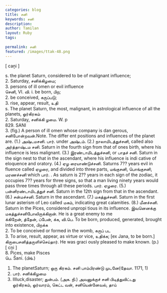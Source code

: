 ```yaml
---
categories: blog
title: சனி
keywords: சனி
description: 
author: Tamilan
layout: Ruby
tags: 
 
permalink: சனி
featured: /images/ttak-48.png
---
```

  
[ caṉi ]  
  
s. the planet Saturn, considered to be of malignant influence;  
2. Saturday, சனிக்கிழமை;  
3. persons of ill omen or evil influence  
செனி, VI. வி. i. be born, பிற;  
2. be conceived, கருப்படு;  
3. rise, appear, result, உதி  
s. The planet Saturn, the most, malignant, in astrological influence of all the planets, ஓர்கிரகம்  
2. Saturday, சனிக்கி ழமை. W. p  
829. SANI  
3. (fig.) A person of ill omen whose company is dan gerous, சனிபோன்றவன்.Note. The differ ent positions and influences of the planet are. (1.) அஷ்டமசனி. பார். under அஷ்டம். (2.) நாலாமிடத்துச்சனி, called also அர்த்தாஷ்டம சனி. Saturn in the fourth sign from that of ones birth, where his influence is less malignant. (3.) இரண்டாமிடத்துச்சனி, or பாதச் சனி. Saturn in the sign nest to that in the ascendant, where his influence is indi cative of eloquence and oratory. (4.) ஏழ ரையாண்டுச்சனி. Saturns 7?? years evil in fluence called ஏழரை, and divided into three parts, மங்குசனி, பொங்குசனி, மரணச்சனி which பார். . As saturn is 2?? years in each sign of the zodiac, it occupies 7?? years for three signs, so that a man living ninety years would pass three times through all these periods. பார். ஏழரை. (5.) பன்னிரண்டாமிடத்துச் சனி. Saturn in the 12th sign from that in the ascendant. (6.) சன்மச்சனி. Saturn in the ascendant. (7.) மகத்துச்சனி. Saturn in the first lunar asterism of Leo called மகம், indicating great calamities. (8.) மீனச்சனி. Saturn in the Pices, considered unpropi tious in its influence. இவனெனக்கு மகத்துச்சனிபோலிருக்கிறான். He is a great enemy to me  
க்கிறேன், த்தேன், ப்பேன், க்க, வி.பெ. To be born, produced, generated, brought into existence, பிறக்க  
2. To be conceived or formed in the womb, கருப் பட  
3. To arise, result, appear, as virtue or vice, உதிக்க; [ex Jana, to be born.]  
கிருபைசனித்தருளிச்செய்தார். He was graci ously pleased to make known. (p.)  
[ cṉi ]  
8. Pices, make Pisces  
பெ. Šani. (பிங்.)  
1. The planetSaturn; ஒரு கிரகம். சனி பாம்பிரண்டு முடனே(தேவா. 1171, 1)  
2. பார். சனிக்கிழமை  
3. Illluck,disaster; துன்பம். (அக. நி.) அவனுக்குச் சனி பிடித்துவிட்டது  
ஓர்கிரகம், ஓர்வாரம், கெட்ட வன், சனியென்னேவல், தாய்